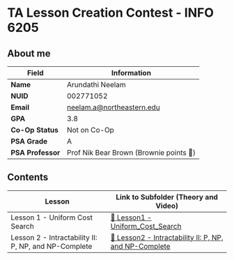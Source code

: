 # **TA Lesson Creation Contest - INFO 6205**

## About me

| Field            | Information            |
|------------------|------------------------|
| **Name**         | Arundathi Neelam       |
| **NUID**         | 002771052              |
| **Email**          | neelam.a@northeastern.edu                  |
| **GPA**          | 3.8                    |
| **Co-Op Status** | Not on Co-Op           |
| **PSA Grade**| A  |
| **PSA Professor**| Prof Nik Bear Brown    (Brownie points 🙌)  |

## **Contents**

| **Lesson**    | **Link to Subfolder (Theory and Video)**                                         |
|---------------|---------------------------------------------------------------|
| Lesson 1 - Uniform Cost Search | [🔗 Lesson1 - Uniform_Cost_Search](Lesson_1_Uniform_Cost_Search) |
| Lesson 2 - Intractability II: P, NP, and NP-Complete | [🔗 Lesson2 - Intractability II: P, NP, and NP-Complete](Lesson_2_Intractability_II_P_NP_and_NP-Complete) 


